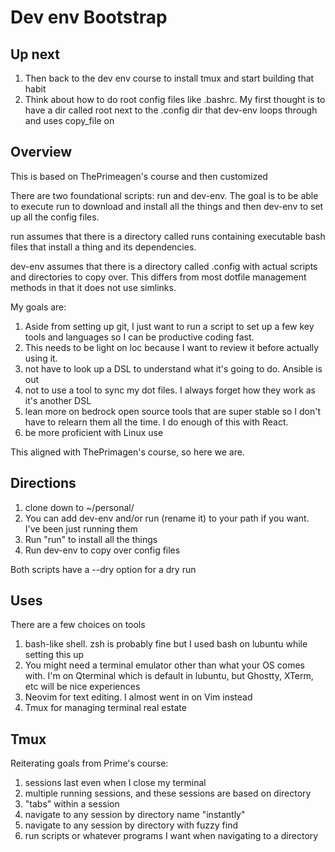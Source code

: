 # Dev env Bootstrap

## Up next
1. Then back to the dev env course to install tmux and start building that habit
2. Think about how to do root config files like .bashrc. My first thought is to have a dir called root next to the .config dir that dev-env loops through and uses copy_file on

## Overview
This is based on ThePrimeagen's course and then customized

There are two foundational scripts: run and dev-env. The goal is to be able to execute run to download and install all the things and then dev-env to set up all the config files.

run assumes that there is a directory called runs containing executable bash files that install a thing and its dependencies.

dev-env assumes that there is a directory called .config with actual scripts and directories to copy over. This differs from most dotfile management methods in that it does not use simlinks.

My goals are:

1. Aside from setting up git, I just want to run a script to set up a few key tools and languages so I can be productive coding fast.
2. This needs to be light on loc because I want to review it before actually using it.
3. not have to look up a DSL to understand what it's going to do. Ansible is out
4. not to use a tool to sync my dot files. I always forget how they work as it's another DSL
5. lean more on bedrock open source tools that are super stable so I don't have to relearn them all the time. I do enough of this with React.
6. be more proficient with Linux use

This aligned with ThePrimagen's course, so here we are.

## Directions
1. clone down to ~/personal/
2. You can add dev-env and/or run (rename it) to your path if you want. I've been just running them
3. Run "run" to install all the things
4. Run dev-env to copy over config files

Both scripts have a --dry option for a dry run

## Uses
There are a few choices on tools

1. bash-like shell. zsh is probably fine but I used bash on lubuntu while setting this up
2. You might need a terminal emulator other than what your OS comes with. I'm on Qterminal which is default in lubuntu, but Ghostty, XTerm, etc will be nice experiences
3. Neovim for text editing. I almost went in on Vim instead
4. Tmux for managing terminal real estate

## Tmux
Reiterating goals from Prime's course:

1. sessions last even when I close my terminal
2. multiple running sessions, and these sessions are based on directory
3. "tabs" within a session
4. navigate to any session by directory name "instantly"
5. navigate to any session by directory with fuzzy find
6. run scripts or whatever programs I want when navigating to a directory


